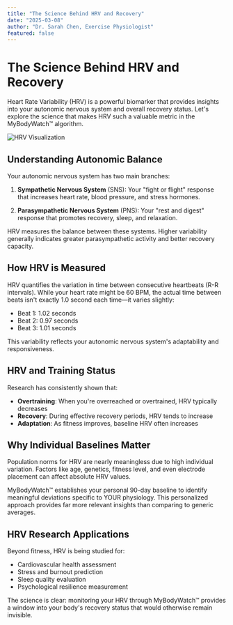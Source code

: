 ```yaml
---
title: "The Science Behind HRV and Recovery"
date: "2025-03-08"
author: "Dr. Sarah Chen, Exercise Physiologist"
featured: false
---
```


# The Science Behind HRV and Recovery

Heart Rate Variability (HRV) is a powerful biomarker that provides insights into your autonomic nervous system and overall recovery status. Let's explore the science that makes HRV such a valuable metric in the MyBodyWatch™ algorithm.

![HRV Visualization](https://images.unsplash.com/photo-1576091160550-2173dba999ef?q=80&w=1200)

## Understanding Autonomic Balance

Your autonomic nervous system has two main branches:

1. **Sympathetic Nervous System** (SNS): Your "fight or flight" response that increases heart rate, blood pressure, and stress hormones.

2. **Parasympathetic Nervous System** (PNS): Your "rest and digest" response that promotes recovery, sleep, and relaxation.

HRV measures the balance between these systems. Higher variability generally indicates greater parasympathetic activity and better recovery capacity.

## How HRV is Measured

HRV quantifies the variation in time between consecutive heartbeats (R-R intervals). While your heart rate might be 60 BPM, the actual time between beats isn't exactly 1.0 second each time—it varies slightly:

- Beat 1: 1.02 seconds
- Beat 2: 0.97 seconds
- Beat 3: 1.01 seconds

This variability reflects your autonomic nervous system's adaptability and responsiveness.

## HRV and Training Status

Research has consistently shown that:

- **Overtraining**: When you're overreached or overtrained, HRV typically decreases
- **Recovery**: During effective recovery periods, HRV tends to increase
- **Adaptation**: As fitness improves, baseline HRV often increases

## Why Individual Baselines Matter

Population norms for HRV are nearly meaningless due to high individual variation. Factors like age, genetics, fitness level, and even electrode placement can affect absolute HRV values.

MyBodyWatch™ establishes your personal 90-day baseline to identify meaningful deviations specific to YOUR physiology. This personalized approach provides far more relevant insights than comparing to generic averages.

## HRV Research Applications

Beyond fitness, HRV is being studied for:

- Cardiovascular health assessment
- Stress and burnout prediction
- Sleep quality evaluation
- Psychological resilience measurement

The science is clear: monitoring your HRV through MyBodyWatch™ provides a window into your body's recovery status that would otherwise remain invisible.